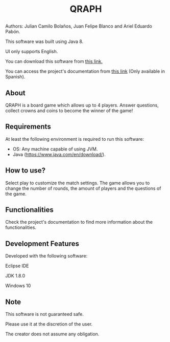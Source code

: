 <h1>
    <p align="center">
        <br>
        QRAPH
    </p>
</h1>

Authors: Julian Camilo Bolaños, Juan Felipe Blanco and Ariel Eduardo Pabón.

This software was built using Java 8.

UI only supports English.

You can download this software from [this link.](https://github.com/lyca22/qraph-game)

You can access the project's documentation from [this link](https://github.com/lyca22/qraph-game/raw/master/docs/Documentaci%C3%B3n%20TI3%20v.2.pdf) (Only available in Spanish).

## **About**
QRAPH is a board game which allows up to 4 players. Answer questions, collect crowns and coins to become the winner of the game!

## **Requirements**
At least the following environment is required to run this software:

 * OS: Any machine capable of using JVM.
 * Java (https://www.java.com/en/download/).

## **How to use?**
Select play to customize the match settings. The game allows you to change the number of rounds, the amount of players and the questions of the game.

## **Functionalities**
Check the project's documentation to find more information about the functionalities.

## **Development Features**
Developed with the following software:

Eclipse IDE

JDK 1.8.0

Windows 10

## **Note**
This software is not guaranteed safe.

Please use it at the discretion of the user.

The creator does not assume any obligation.